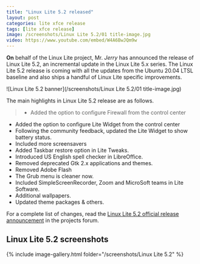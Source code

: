 ```yaml
---
title: "Linux Lite 5.2 released"
layout: post
categories: lite xfce release
tags: [lite xfce release]
image: /screenshots/Linux Lite 5.2/01 title-image.jpg
video: https://www.youtube.com/embed/W4A6BwJQm9w
---
```


**On** behalf of the Linux Lite project, Mr. *Jerry* has announced the release of Linux Lite 5.2, an incremental update in the Linux Lite 5.x series. The Linux Lite 5.2 release is coming with all the updates from the Ubuntu 20.04 LTSL baseline and also ships a handful of Linux Lite specific improvements.

![Linux Lite 5.2 banner](/screenshots/Linux Lite 5.2/01 title-image.jpg)

The main highlights in Linux Lite 5.2 release are as follows.
> - Added the option to configure Firewall from the control center
- Added the option to configure Lite Widget from the control center
- Following the community feedback, updated the Lite Widget to show battery status.
- Included more screensavers
- Added Taskbar restore option in Lite Tweaks.
- Introduced US English spell checker in LibreOffice.
- Removed deprecated Gtk 2.x applications and themes.
- Removed Adobe Flash
- The Grub menu is cleaner now.
- Included SimpleScreenRecorder, Zoom and MicroSoft teams in Lite Software.
- Additional wallpapers.
- Updated theme packages & others.

For a complete list of changes, read the [Linux Lite 5.2 official release announcement](https://www.linuxliteos.com/forums/release-announcements/linux-lite-5-2-final-released/) in the projects forum.

## Linux Lite 5.2 screenshots
{% include image-gallery.html folder="/screenshots/Linux Lite 5.2" %}
